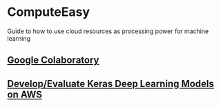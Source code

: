 # ComputeEasy
Guide to how to use cloud resources as processing power for machine learning

## [Google Colaboratory](https://github.com/zaynkorai/copower/tree/master/Colaboratory)
## [Develop/Evaluate Keras Deep Learning Models on AWS](https://github.com/PakistanAI/ComputeEasy/tree/master/Keras%20Deep%20Learning%20Models%20on%20AWS)
